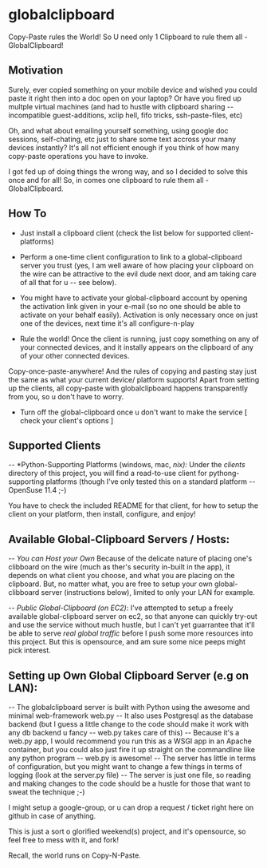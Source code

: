 globalclipboard
===============

Copy-Paste rules the World! So U need only 1 Clipboard to rule them all  - GlobalClipboard!

Motivation
-----------

Surely, ever copied something on your mobile device and wished you could paste it right then into a doc open on your laptop?
Or have you fired up multple virtual machines (and had to hustle with clipboard sharing -- incompatible guest-additions, xclip hell, fifo tricks, ssh-paste-files, etc)

Oh, and what about emailing yourself something, using google doc sessions, self-chating, etc just to share some text accross your
many devices instantly? It's all not efficient enough if you think of how many copy-paste operations you have to invoke. 

I got fed up of doing things the wrong way, and so I decided to solve this once and for all! So, in comes one clipboard to rule them all - GlobalClipboard.

How To
------

- Just install a clipboard client (check the list below for supported client-platforms)

- Perform a one-time client configuration to link to a global-clipboard server you trust (yes, I am well aware of how placing your
clipboard on the wire can be attractive to the evil dude next door, and am taking care of all that for u -- see below).

- You might have to activate your global-clipboard account by opening the activation link given in your e-mail (so no one should be able to
activate on your behalf easily). Activation is only necessary once on just one of the devices, next time it's all configure-n-play

- Rule the world! Once the client is running, just copy something on any of your connected devices, and it instally appears on the clipboard
of any of your other connected devices. 

Copy-once-paste-anywhere! And the rules of copying and pasting stay just the same as what your current device/ platform supports!
Apart from setting up the clients, all copy-paste with globalclipboard happens transparently from you, so u don't have to worry.

- Turn off the global-clipboard once u don't want to make the service [ check your client's options ]

Supported Clients
------------------

-- *Python-Supporting Platforms (windows, mac, *nix):*
  Under the *clients* directory of this project, you will find a read-to-use client for pythong-supporting platforms (though I've only tested this on a standard platform -- OpenSuse 11.4 ;-)
  
  You have to check the included README for that client, for how to setup the client on your platform, then install, configure, and enjoy!


Available Global-Clipboard Servers / Hosts:
-------------------------------------------

-- *You can Host your Own*
  Because of the delicate nature of placing one's clibboard on the wire (much as ther's security in-built in the app), it depends on what client you choose, and 
  what you are placing on the clipboard. But, no matter what, you are free to setup your own global-clibboard server (instructions below), limited to only your LAN for example.

-- *Public Global-Clipboard (on EC2)*:
  I've attempted to setup a freely available global-clipboard server on ec2, so that anyone can quickly try-out and use the service without much hustle, but I can't yet guarrantee that it'll
  be able to serve *real global traffic* before I push some more resources into this project. But this is opensource, and am sure some nice peeps might pick interest.

Setting up Own Global Clipboard Server (e.g on LAN):
-----------------------------------------------------

-- The globalclipboard server is built with Python using the awesome and minimal web-framework web.py
-- It also uses Postgresql as the database backend (but I guess a little change to the code should make it work with any db backend u fancy -- web.py takes care of this)
-- Because it's a web.py app, I would recommend you run this as a WSGI app in an Apache container, but you could also just fire it up straight on the commandline like any python program -- web.py is awesome!
-- The server has little in terms of configuration, but you might want to change a few things in terms of logging (look at the server.py file)
-- The server is just one file, so reading and making changes to the code should be a hustle for those that want to sweat the technique ;-)


I might setup a google-group, or u can drop a request / ticket right here on github in case of anything.

This is just a sort o glorified weekend(s) project, and it's opensource, so feel free to mess with it, and fork!

Recall, the world runs on Copy-N-Paste.


